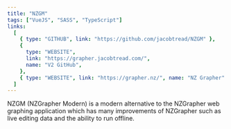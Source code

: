 ```yaml
---
title: "NZGM"
tags: ["VueJS", "SASS", "TypeScript"]
links:
  [
    { type: "GITHUB", link: "https://github.com/jacobtread/NZGM" },
    {
      type: "WEBSITE",
      link: "https://grapher.jacobtread.com/",
      name: "V2 GitHub",
    },
    { type: "WEBSITE", link: "https://grapher.nz/", name: "NZ Grapher" },
  ]
---
```


NZGM (NZGrapher Modern) is a modern alternative to the NZGrapher web graphing application which has many improvements of NZGrapher such as live editing data and the ability to run offline.
